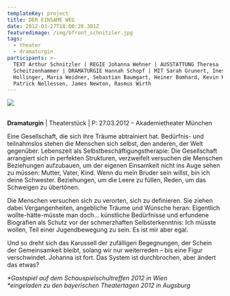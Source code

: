 ```yaml
---
templateKey: project
title: DER EINSAME WEG
date: 2012-03-27T18:00:28.381Z
featuredimage: /img/bfront_schnitzler.jpg
tags:
  - theater
  - dramaturgin
participants: >-
  TEXT Arthur Schnitzler | REGIE Johanna Wehner | AUSSTATTUNG Theresa
  Scheitzenhammer | DRAMATURGIE Hannah Schopf | MIT Sarah Grunert, Ines
  Hollinger, Maria Weidner, Sebastian Baumgart, Heiner Bomhard, Kevin Körber,
  Patrick Nellessen, James Newton, Rasmus Wirth
---
```

![](/img/d.jpg)

\
**Dramaturgin** | Theaterstück | P: 27.03.2012 – Akademietheater München

Eine Gesellschaft, die sich ihre Träume abtrainiert hat. Bedürfnis- und teilnahmslos stehen die Menschen sich selbst, den anderen, der Welt gegenüber. Lebenszeit als Selbstbeschäftigungstherapie: Die Gesellschaft arrangiert sich in perfekten Strukturen, verzweifelt versuchen die Menschen Beziehungen aufzubauen, um der eigenen Einsamkeit nicht ins Auge sehen zu müssen: Mutter, Vater, Kind. Wenn du mein Bruder sein willst, bin ich deine Schwester. Beziehungen, um die Leere zu füllen, Reden, um das Schweigen zu übertönen.    

Die Menschen versuchen sich zu verorten, sich zu definieren. Sie ziehen dabei Vergangenheiten, angebliche Träume und Wünsche heran: Eigentlich wollte-hätte-müsste man doch... künstliche Bedürfnisse und erfundene Biografien als Schutz vor der schmerzhaften Selbsterkenntnis: Ich müsste wollen, Teil einer Jugendbewegung zu sein. Es ist mir aber egal.    

Und so dreht sich das Karussell der zufälligen Begegnungen, der Schein der Gemeinsamkeit bleibt, solang wir nur weiterreden –  bis eine Figur verschwindet. Johanna ist fort. Das System ist durchbrochen, aber ändert das etwas?

_\*Gastspiel auf dem Schauspielschultreffen 2012 in Wien_\
_\*eingeladen zu den bayerischen Theatertagen 2012 in Augsburg_

